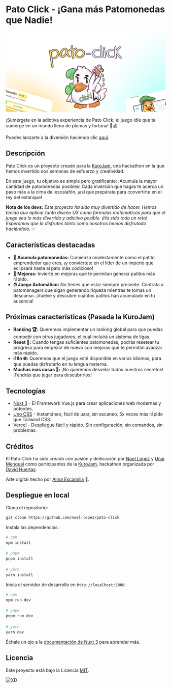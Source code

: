# Pato Click - ¡Gana más Patomonedas que Nadie!


<p align="center">
<img src="./banner.png" alt="project image">
</p>


¡Sumérgete en la adictiva experiencia de Pato Click, el juego idle que te sumerge en un mundo lleno de plumas y fortuna! 🦆💰 

Puedes lanzarte a la diversión haciendo clic [aquí](https://patoclick.vercel.app/).

## Descripción

Pato Click es un proyecto creado para la [KuroJam](https://www.kurojam.com/), una hackathon en la que hemos invertido dos semanas de esfuerzo y creatividad. 

En este juego, tu objetivo es simple pero gratificante: ¡Acumula la mayor cantidad de patomonedas posibles! Cada inversión que hagas te acerca un paso más a la cima del escalafón, ¡así que prepárate para convertirte en el rey del estanque!

**Nota de los devs:** *Este proyecto ha sido muy divertido de hacer. Hemos tenido que aplicar tanto diseño UX como fórmulas matemáticas para que el juego sea lo más divertido y adictivo posible. ¡Ha sido todo un reto! Esperamos que lo disfrutes tanto como nosotros hemos disfrutado haciéndolo. ✨*

## Características destacadas

- **🦆 Acumula patomonedas:** Comienza modestamente como el patito emprendedor que eres, ¡y conviértete en el líder de un imperio que eclipsará hasta al pato más codicioso!
- **🚀 Mejoras:** Invierte en mejoras que te permitan generar patitos más rápido.
- **⏰ Juego Automático:** No tienes que estar siempre presente. Contrata a patomanagers que sigan generando riqueza mientras te tomas un descanso. ¡Vuelve y descubre cuántos patitos han acumulado en tu ausencia!

## Próximas características (Pasada la KuroJam)
- **Ranking 🏆:** Queremos implementar un ranking global para que puedas competir con otros jugadores, el cual incluirá un sistema de ligas.
- **Reset 🔄:** Cuando tengas suficientes patomonedas, podrás resetear tu progreso para empezar de nuevo con mejoras que te permitan avanzar más rápido.
- **i18n 🌐:** Queremos que el juego esté disponible en varios idiomas, para que puedas disfrutarlo en tu lengua materna.
- **Muchas más cosas 🤫:** ¡No queremos desvelar todos nuestros secretos! ¡Tendrás que jugar para descubrirlos!

## Tecnologías

- [Nuxt 3](https://nuxt.com) - El Framework Vue.js para crear aplicaciones web modernas y potentes.
- [Uno CSS](https://unocss.dev) - Instantáneo, fácil de usar, sin escaneo. 5x veces más rápido que Tailwind CSS.
- [Vercel](https://vercel.com/) - Despliegue fácil y rápido. Sin configuración, sin comandos, sin problemas.
<!-- - [Supabase](https://supabase.io/) - Backend as a Service que simplifica el desarrollo de la autenticación y la base de datos. -->

## Créditos

El Pato Click ha sido creado con pasión y dedicación por [Noel López](https://www.github.com/noel-lopez) y [Unai Mengual](https://www.github.com/owlnai) como participantes de la [KuroJam](https://www.kurojam.com/), hackathon organizada por [David Huertas](https://www.twitch.tv/ikurotime).

Arte digital hecho por [Alma Escamilla](https://www.instagram.com/arumxchan/) 💜.

## Despliegue en local

Clona el repositorio:

```bash
git clone https://github.com/noel-lopez/pato-click
```

Instala las dependencias:

```bash
# npm
npm install

# pnpm
pnpm install

# yarn
yarn install
```

Inicia el servidor de desarrollo en `http://localhost:3000`:

```bash
# npm
npm run dev

# pnpm
pnpm run dev

# yarn
yarn dev
```

Échale un ojo a la [documentación de Nuxt 3](https://nuxt.com/docs/getting-started/introduction) para aprender más.

## Licencia

Este proyecto está bajo la Licencia [MIT](https://opensource.org/licenses/MIT).

![XD](https://github.com/noel-lopez/pato-click/assets/82571330/ad926901-9e28-41c0-a52a-c5a865876fcc)
